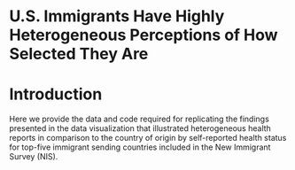# U.S. Immigrants Have Highly Heterogeneous Perceptions of How Selected They Are

# Introduction
Here we provide the data and code required for replicating the findings presented in the data visualization that illustrated heterogeneous health reports in comparison to the country of origin by self-reported health status for top-five immigrant sending countries included in the New Immigrant Survey (NIS). 


